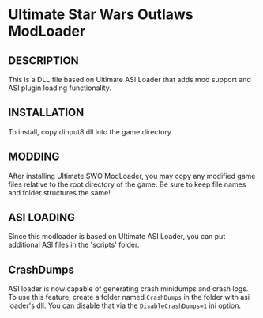 # Ultimate Star Wars Outlaws ModLoader

## DESCRIPTION

This is a DLL file based on Ultimate ASI Loader that adds mod support and ASI plugin loading functionality.

## INSTALLATION

To install, copy dinput8.dll into the game directory.

## MODDING

After installing Ultimate SWO ModLoader, you may copy any modified game files relative to the root directory of the game. Be sure to keep file names and folder structures the same!

## ASI LOADING

Since this modloader is based on Ultimate ASI Loader, you can put additional ASI files in the 'scripts' folder.

## CrashDumps

ASI loader is now capable of generating crash minidumps and crash logs. To use this feature, create a folder named `CrashDumps` in the folder with asi loader's dll. You can disable that via the `DisableCrashDumps=1` ini option.